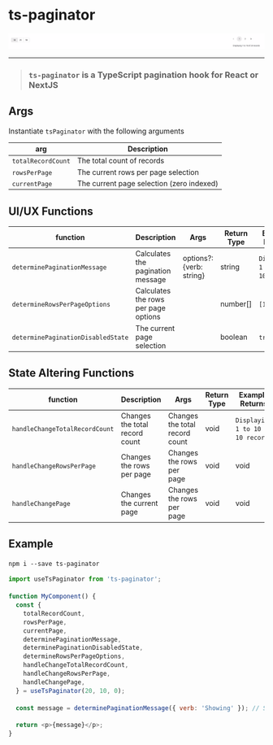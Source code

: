 # ts-paginator

![ts-paginator](./assets/Screenshot%202023-03-17%20at%2012.27.49.png)

---

> ### `ts-paginator` is a TypeScript pagination hook for React or NextJS

## Args

Instantiate `tsPaginator` with the following arguments

| arg                | Description                               |
| ------------------ | ----------------------------------------- |
| `totalRecordCount` | The total count of records                |
| `rowsPerPage`      | The current rows per page selection       |
| `currentPage`      | The current page selection (zero indexed) |

## UI/UX Functions

| function                           | Description                          | Args                     | Return Type | Example Returns                    |
| ---------------------------------- | ------------------------------------ | ------------------------ | ----------- | ---------------------------------- |
| `determinePaginationMessage`       | Calculates the pagination message    | options?: {verb: string} | string      | `Displaying 1 to 10 of 10 records` |
| `determineRowsPerPageOptions`      | Calculates the rows per page options |                          | number[]    | `[10]`                             |
| `determinePaginationDisabledState` | The current page selection           |                          | boolean     | `true`                             |

## State Altering Functions

| function                       | Description                    | Args                           | Return Type | Example Returns                    |
| ------------------------------ | ------------------------------ | ------------------------------ | ----------- | ---------------------------------- |
| `handleChangeTotalRecordCount` | Changes the total record count | Changes the total record count | void        | `Displaying 1 to 10 of 10 records` |
| `handleChangeRowsPerPage`      | Changes the rows per page      | Changes the rows per page      | void        | void                               |
| `handleChangePage`             | Changes the current page       | Changes the rows per page      | void        | void                               |

## Example

`npm i --save ts-paginator`

```js
import useTsPaginator from 'ts-paginator';

function MyComponent() {
  const {
    totalRecordCount,
    rowsPerPage,
    currentPage,
    determinePaginationMessage,
    determinePaginationDisabledState,
    determineRowsPerPageOptions,
    handleChangeTotalRecordCount,
    handleChangeRowsPerPage,
    handleChangePage,
  } = useTsPaginator(20, 10, 0);

  const message = determinePaginationMessage({ verb: 'Showing' }); // Showing 1 to 10 of 10 records

  return <p>{message}</p>;
}
```
